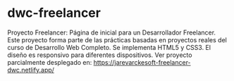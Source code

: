 # dwc-freelancer
Proyecto Freelancer: Página de inicial para un Desarrollador Freelancer. Este proyecto forma parte de las prácticas basadas en proyectos reales del curso de Desarrollo Web Completo.
Se implementa HTML5 y CSS3. El diseño es responsivo para diferentes dispositivos.
Ver proyecto parcialmente desplegado en: https://jarevarckesoft-freelancer-dwc.netlify.app/

